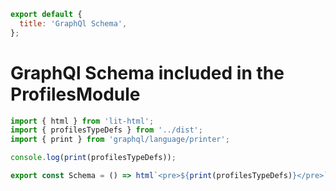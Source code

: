 ```js script
export default {
  title: 'GraphQl Schema',
};
```

# GraphQl Schema included in the ProfilesModule

```js preview-story
import { html } from 'lit-html';
import { profilesTypeDefs } from '../dist';
import { print } from 'graphql/language/printer';

console.log(print(profilesTypeDefs));

export const Schema = () => html`<pre>${print(profilesTypeDefs)}</pre>`;
```
